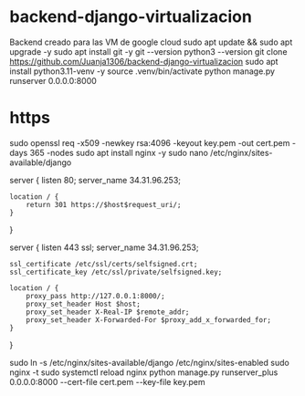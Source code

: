 # backend-django-virtualizacion
 Backend creado para las VM de google cloud
sudo apt update && sudo apt upgrade -y
sudo apt install git -y
git --version
python3 --version
git clone https://github.com/Juanja1306/backend-django-virtualizacion
sudo apt install python3.11-venv -y
source .venv/bin/activate
python manage.py runserver 0.0.0.0:8000

# https
sudo openssl req -x509 -newkey rsa:4096 -keyout key.pem -out cert.pem -days 365 -nodes
sudo apt install nginx -y
sudo nano /etc/nginx/sites-available/django


server {
    listen 80;
    server_name 34.31.96.253;

    location / {
        return 301 https://$host$request_uri/;
    }
}

server {
    listen 443 ssl;
    server_name 34.31.96.253;

    ssl_certificate /etc/ssl/certs/selfsigned.crt;
    ssl_certificate_key /etc/ssl/private/selfsigned.key;

    location / {
        proxy_pass http://127.0.0.1:8000/;
        proxy_set_header Host $host;
        proxy_set_header X-Real-IP $remote_addr;
        proxy_set_header X-Forwarded-For $proxy_add_x_forwarded_for;
    }
}


sudo ln -s /etc/nginx/sites-available/django /etc/nginx/sites-enabled
sudo nginx -t
sudo systemctl reload nginx
python manage.py runserver_plus 0.0.0.0:8000 --cert-file cert.pem --key-file key.pem
